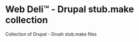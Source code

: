 Web Deli™ - Drupal stub.make collection
=======================================

Collection of Drupal - Drush stub.make files

